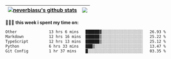 | <a href="https://github.com/neverbiasu"><img align="center" src="https://github-readme-stats.vercel.app/api?username=neverbiasu&theme=dracula&show_icons=true&hide_border=true&count_private=true" alt="neverbiasu's github stats" /></a> | <a href="https://github.com/neverbiasu"><img align="center" src="https://github-readme-stats.vercel.app/api/top-langs/?username=neverbiasu&theme=dracula&show_icons=true&hide_border=true&layout=compact" /></a> |
| ------------- | ------------- |

👨🏾‍💻 **this week i spent my time on:**
<!--START_SECTION:waka-->

```txt
Other              13 hrs 6 mins   ██████▓░░░░░░░░░░░░░░░░░░   26.93 %
Markdown           12 hrs 16 mins  ██████▒░░░░░░░░░░░░░░░░░░   25.22 %
TypeScript         12 hrs 13 mins  ██████▒░░░░░░░░░░░░░░░░░░   25.12 %
Python             6 hrs 33 mins   ███▒░░░░░░░░░░░░░░░░░░░░░   13.47 %
Git Config         1 hr 37 mins    █░░░░░░░░░░░░░░░░░░░░░░░░   03.35 %
```

<!--END_SECTION:waka-->
